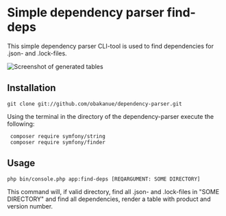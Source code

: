 # Simple dependency parser find-deps
This simple dependency parser CLI-tool is used to find dependencies for .json- and .lock-files.

![Screenshot of generated tables](https://i.imgur.com/UQTrY0s.png)

## Installation
```
git clone git://github.com/obakanue/dependency-parser.git
```
Using the terminal in the directory of the dependency-parser execute the following:
```
 composer require symfony/string
 composer require symfony/finder

```

## Usage
```
php bin/console.php app:find-deps [REQARGUMENT: SOME DIRECTORY]
```
This command will, if valid directory, find all .json- and .lock-files in "SOME DIRECTORY" and find all dependencies, render a table with product and version number.
